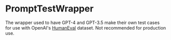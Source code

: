 # PromptTestWrapper
The wrapper used to have GPT-4 and GPT-3.5 make their own test cases for use with OpenAI's [HumanEval](https://github.com/openai/human-eval) dataset.
Not recommended for production use.
